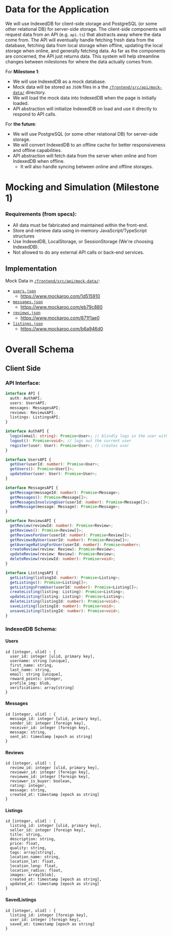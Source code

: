 # Data for the Application

We will use IndexedDB for client-side storage and PostgreSQL (or some other relational DB) for server-side storage. The client-side components will request data from an API (e.g. `api.ts`) that abstracts away where the data come from. The API will eventually handle fetching fresh data from the database, fetching data from local storage when offline, updating the local storage when online, and generally fetching data. As far as the components are concerned, the API just returns data. This system will help streamline changes between milestones for where the data actually comes from.

For **Milestone 1**:
- We will use IndexedDB as a mock database.
- Mock data will be stored as `JSON` files in a the [`/frontend/src/api/mock-data/`](/frontend/src/api/mock-data/) directory.
- We will load the mock data into IndexedDB when the page is initially loaded.
- API abstraction will initialize IndexedDB on load and use it directly to respond to API calls.

For **the future**:
- We will use PostgreSQL (or some other relational DB) for server-side storage.
- We will convert IndexedDB to an offline cache for better responsiveness and offline capabilities.
- API abstraction will fetch data from the server when online and from IndexedDB when offline.
  - It will also handle syncing between online and offline storages.

# Mocking and Simulation (Milestone 1)

### Requirements (from specs):

- All data must be fabricated and maintained within the front-end.
- Store and retrieve data using in-memory JavaScript/TypeScript structures
- Use IndexedDB, LocalStorage, or SessionStorage (We're choosing IndexedDB).
- Not allowed to do any external API calls or back-end services.

## Implementation

Mock Data in [`/frontend/src/api/mock-data/`](/frontend/src/api/mock-data/):
- [`users.json`](/frontend/src/api/mock-data/users.json)
  - https://www.mockaroo.com/1d515910
- [`messages.json`](/frontend/src/api/mock-data/messages.json)
  - https://www.mockaroo.com/eb79c880
- [`reviews.json`](/frontend/src/api/mock-data/reviews.json)
  - https://www.mockaroo.com/871f1ae0
- [`listings.json`](/frontend/src/api/mock-data/listings.json)
  - https://www.mockaroo.com/b6a946d0

# Overall Schema

## Client Side

### API Interface:

```typescript
interface API {
  auth: AuthAPI;
  users: UsersAPI;
  messages: MessagesAPI;
  reviews: ReviewsAPI;
  listings: ListingsAPI;
}

interface AuthAPI {
  login(email: string): Promise<User>; // blindly logs in the user with correct email
  logout(): Promise<void>; // logs out the current user
  register(user: User): Promise<User>; // creates user
}

interface UsersAPI {
  getUser(userId: number): Promise<User>;
  getUsers(): Promise<User[]>;
  updateUser(user: User): Promise<User>;
}

interface MessagesAPI {
  getMessage(messageId: number): Promise<Message>;
  getMessages(): Promise<Message[]>;
  getMessagesInvolvingUser(userId: number): Promise<Message[]>;
  sendMessage(message: Message): Promise<Message>;
}

interface ReviewsAPI {
  getReview(reviewId: number): Promise<Review>;
  getReviews(): Promise<Review[]>;
  getReviewsForUser(userId: number): Promise<Review[]>;
  getReviewsByUser(userId: number): Promise<Review[]>;
  getAverageRatingForUser(userId: number): Promise<number>;
  createReview(review: Review): Promise<Review>;
  updateReview(review: Review): Promise<Review>;
  deleteReview(reviewId: number): Promise<void>;
}

interface ListingsAPI {
  getListing(listingId: number): Promise<Listing>;
  getListings(): Promise<Listing[]>;
  getListingsFromUser(userId: number): Promise<Listing[]>;
  createListing(listing: Listing): Promise<Listing>;
  updateListing(listing: Listing): Promise<Listing>;
  deleteListing(listingId: number): Promise<void>;
  saveListing(listingId: number): Promise<void>;
  unsaveListing(listingId: number): Promise<void>;
}
``` 

### IndexedDB Schema:

#### Users
```
id [integer, ulid] : {
  user_id: integer [ulid, primary key],
  username: string [unique],
  first_name: string,
  last_name: string,
  email: string [unique],
  reward_points: integer,
  profile_img: blob,
  verifications: array[string]
}
```
#### Messages
```
id [integer, ulid] : {
  message_id: integer [ulid, primary key],
  sender_id: integer [foreign key],
  receiver_id: integer [foreign key],
  message: string,
  sent_at: timestamp [epoch as string]
}
```
#### Reviews
```
id [integer, ulid] : {
  review_id: integer [ulid, primary key],
  reviewer_id: integer [foreign key],
  reviewee_id: integer [foreign key],
  reviewer_is_buyer: boolean,
  rating: integer,
  message: string,
  created_at: timestamp [epoch as string]
}
```
#### Listings
```
id [integer, ulid] : {
  listing_id: integer [ulid, primary key],
  seller_id: integer [foreign key],
  title: string,
  description: string,
  price: float,
  quality: string,
  tags: array[string],
  location_name: string,
  location_lat: float,
  location_long: float,
  location_radius: float,
  images: array[blob],
  created_at: timestamp [epoch as string],
  updated_at: timestamp [epoch as string]
}
```
#### SavedListings
```
id [integer, ulid] : {
  listing_id: integer [foreign key],
  user_id: integer [foreign key],
  saved_at: timestamp [epoch as string]
}
```